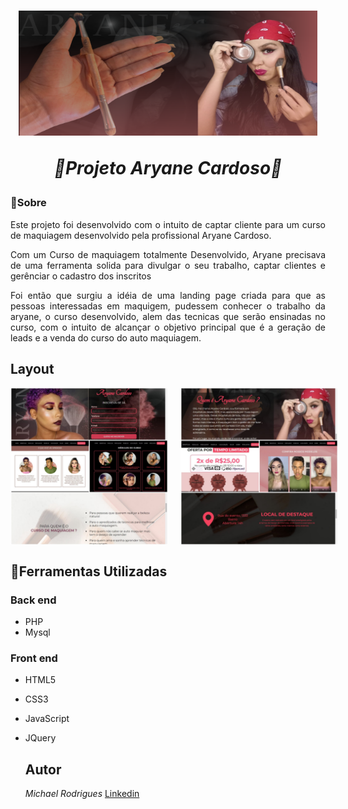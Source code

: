 <h1 align="center">
<img src="./aryanecardoso/img/BACKGRAUND/Ariane.png" height="200px" width="95%"/>

*🌟Projeto Aryane Cardoso🌟*
 </h1>
 


### 📕Sobre
<p style="text-align: justify;"> Este projeto foi desenvolvido com o intuito de captar cliente para um curso de maquiagem desenvolvido pela  profissional Aryane Cardoso.

<p style="text-align: justify;">Com um Curso de maquiagem totalmente Desenvolvido, Aryane precisava de uma ferramenta solida para divulgar o seu trabalho, captar clientes e gerênciar o cadastro dos inscritos</p>

<p style="text-align: justify;"> Foi então que surgiu a idéia de uma landing page criada para que as pessoas interessadas em maquigem, pudessem conhecer o trabalho da aryane, o curso desenvolvido, alem das tecnicas que serão ensinadas no curso, com o intuito de alcançar o objetivo principal que é a geração de leads e a venda do curso do auto maquiagem.

## Layout
<div style="display: flex;">
    <img src="./aryanecardoso/img/LAYOUT/Layout%201.jpeg" width="50%" style="margin-right: 10px;"/>
    <img src="./aryanecardoso/img/LAYOUT/Layout%202.jpeg" width="50%" style="margin-left: 10px;"/>
</div>

## 🔨Ferramentas Utilizadas
 
 ### Back end
 - PHP
 - Mysql

 ### Front end
 - HTML5
 - CSS3
 - JavaScript
 - JQuery

   ## Autor
   *Michael Rodrigues*
   [Linkedin](https://www.linkedin.com/in/michael-lfrodrigues/)
